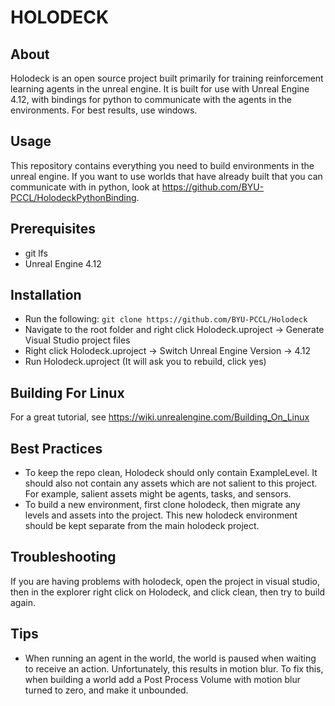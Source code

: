 # HOLODECK

## About
Holodeck is an open source project built primarily for training reinforcement learning agents in the unreal engine. It is built for use with Unreal Engine 4.12, with bindings for python to communicate with the agents in the environments. For best results, use windows.

## Usage
This repository contains everything you need to build environments in the unreal engine. If you want to use worlds that have already built that you can communicate with in python, look at https://github.com/BYU-PCCL/HolodeckPythonBinding.

## Prerequisites
* git lfs
* Unreal Engine 4.12

## Installation
* Run the following:
`git clone https://github.com/BYU-PCCL/Holodeck`
* Navigate to the root folder and right click Holodeck.uproject -> Generate Visual Studio project files
* Right click Holodeck.uproject -> Switch Unreal Engine Version -> 4.12
* Run Holodeck.uproject (It will ask you to rebuild, click yes)

## Building For Linux
For a great tutorial, see https://wiki.unrealengine.com/Building_On_Linux

## Best Practices
* To keep the repo clean, Holodeck should only contain ExampleLevel. It should also not contain any assets which are not salient to this project. For example, salient assets might be agents, tasks, and sensors.
* To build a new environment, first clone holodeck, then migrate any levels and assets into the project. This new holodeck environment should be kept separate from the main holodeck project.

## Troubleshooting
If you are having problems with holodeck, open the project in visual studio, then in the explorer right click on Holodeck, and click clean, then try to build again.

## Tips
* When running an agent in the world, the world is paused when waiting to receive an action. Unfortunately, this results in motion blur. To fix this, when building a world add a Post Process Volume with motion blur turned to zero, and make it unbounded.